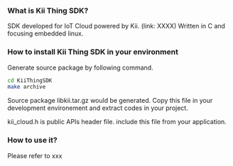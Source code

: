 ### What is Kii Thing SDK?
SDK developed for IoT Cloud powered by Kii.
(link: XXXX)
Written in C and focusing embedded linux.

### How to install Kii Thing SDK in your environment
Generate source package by following command.
```sh
cd KiiThingSDK
make archive
```
Source package libkii.tar.gz would be generated.
Copy this file in your development environement
and extract codes in your project.

kii\_cloud.h is public APIs header file.
include this file from your application.

### How to use it?
Please refer to xxx


